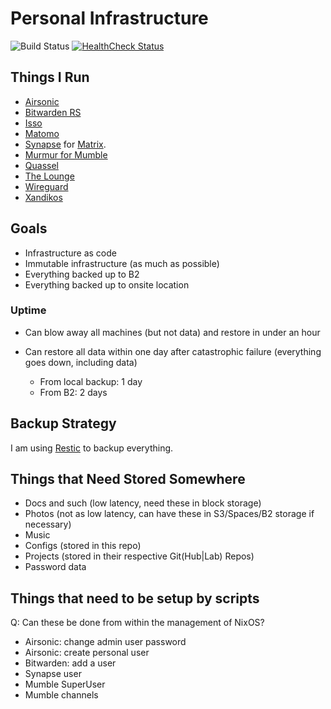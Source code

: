 # Personal Infrastructure

![Build Status](https://builds.sr.ht/~sumner/infrastructure.svg)
[![HealthCheck Status](https://healthchecks.io/badge/b8bf9b9d-b4bb-4c92-b546-1c69a0/BpOIMYGi.svg)](https://healthchecks.io/projects/8384107b-0803-48b3-bd99-7702d1214ca5/checks/)

## Things I Run

* [Airsonic](https://airsonic.github.io/)
* [Bitwarden RS](https://github.com/dani-garcia/bitwarden_rs)
* [Isso](https://posativ.org/isso/)
* [Matomo](https://matomo.org/)
* [Synapse](https://github.com/matrix-org/synapse) for
  [Matrix](https://matrix.org).
* [Murmur for Mumble](https://www.mumble.info/)
* [Quassel](https://quassel-irc.org/)
* [The Lounge](https://thelounge.chat/)
* [Wireguard](https://www.wireguard.com/)
* [Xandikos](https://www.xandikos.org/)

## Goals

* Infrastructure as code
* Immutable infrastructure (as much as possible)
* Everything backed up to B2
* Everything backed up to onsite location

### Uptime

* Can blow away all machines (but not data) and restore in under an hour
* Can restore all data within one day after catastrophic failure (everything
  goes down, including data)

  * From local backup: 1 day
  * From B2: 2 days

## Backup Strategy

I am using [Restic](https://github.com/restic/restic) to backup everything.

## Things that Need Stored Somewhere

* Docs and such (low latency, need these in block storage)
* Photos (not as low latency, can have these in S3/Spaces/B2 storage if
  necessary)
* Music
* Configs (stored in this repo)
* Projects (stored in their respective Git(Hub|Lab) Repos)
* Password data

## Things that need to be setup by scripts

Q: Can these be done from within the management of NixOS?

* Airsonic: change admin user password
* Airsonic: create personal user
* Bitwarden: add a user
* Synapse user
* Mumble SuperUser
* Mumble channels
